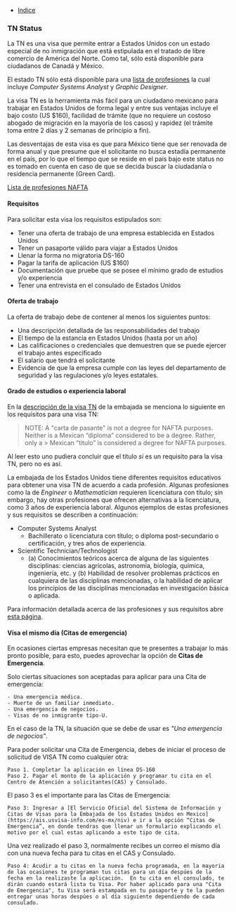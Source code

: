 * [Indice](README.md)

### TN Status

La TN es una visa que permite entrar a Estados Unidos con un estado especial de no inmigración que está estipulada en el tratado de libre comercio de América del Norte. Como tal, sólo está disponible para ciudadanos de Canadá y México.

El estado TN sólo está disponible para una [lista de profesiones](http://www.nafsa.org/_/file/_/amresource/8cfr2146.htm) la cual incluye _Computer Systems Analyst_ y _Graphic Designer_.

La visa TN es la herramienta más fácil para un ciudadano mexicano para trabajar en Estados Unidos de forma legal y entre sus ventajas incluye el bajo costo (US $160), facilidad de trámite (que no requiere un costoso abogado de migración en la mayoría de los casos) y rapidez (el trámite toma entre 2 días y 2 semanas de principio a fin).

Las desventajas de esta visa es que para México tiene que ser renovada de forma anual y que presume que el solicitante no busca estadía permanente en el país, por lo que el tiempo que se reside en el país bajo este status no es tomado en cuenta en caso de que se decida buscar la ciudadanía o residencia permanente (Green Card).

[Lista de profesiones NAFTA](profesiones_nafta.md)

#### Requisitos

Para solicitar esta visa los requisitos estipulados son:

* Tener una oferta de trabajo de una empresa establecida en Estados Unidos
* Tener un pasaporte válido para viajar a Estados Unidos
* Llenar la forma no migratoria DS-160
* Pagar la tarifa de aplicación (US $160)
* Documentación que pruebe que se posee el mínimo grado de estudios y/o experiencia
* Tener una entrevista en el consulado de Estados Unidos

#### Oferta de trabajo

La oferta de trabajo debe de contener al menos los siguientes puntos:

* Una descripción detallada de las responsabilidades del trabajo
* El tiempo de la estancia en Estados Unidos (hasta por un año)
* Las calificaciones o credenciales que demuestren que se puede ejercer el trabajo antes especificado
* El salario que tendrá el solicitante
* Evidencia de que la empresa cumple con las leyes del departamento de seguridad y las regulaciones y/o leyes estatales.

#### Grado de estudios o experiencia laboral

En la [descripción de la visa TN](http://mexico.usembassy.gov/visas/non-immigrant-visas/visa-categories/nafta-visas-tn.html) de la embajada se menciona lo siguiente en los requisitos para una visa TN:

 > NOTE:  A "carta de pasante" is not a degree for NAFTA purposes.  Neither is a Mexican “diploma” considered to be a degree.  Rather, only a > Mexican “titulo” is considered a degree for NAFTA purposes.

 Al leer esto uno pudiera concluir que el título *si* es un requisito para la visa TN, pero no es así.

 La embajada de los Estados Unidos tiene diferentes requisitos educativos para obtener una visa TN de acuerdo a cada profesión. Algunas profesiones como la de  *Engineer* o *Mathematician* requieren licenciatura con título; sin embargo, hay otras profesiones que ofrecen alternativas a la licenciatura, como 3 años de experiencia laboral. Algunos ejemplos de estas profesiones y sus requisitos se describen a continuación:  

 * Computer Systems Analyst
     * Bachillerato o licenciatura con título; o diploma post-secundario o certificación, y tres años de experiencia.  
 * Scientific Technician/Technologist
     * (a) Conocimientos teóricos acerca de alguna de las siguientes disciplinas: ciencias agrícolas, astronomía, biología, química, ingeniería, etc. y (b) Habilidad de resolver problemas prácticos en cualquiera de las disciplinas mencionadas, o la habilidad de aplicar los principios de las disciplinas mencionadas en investigación básica o aplicada.

 Para información detallada acerca de las profesiones y sus requisitos abre [esta página](http://www.sice.oas.org/trade/nafta/chap-162.asp).

#### Visa el mismo día (Citas de emergencia)

  En ocasiones ciertas empresas necesitan que te presentes a trabajar lo más pronto posible, para esto, puedes aprovechar la opción de **Citas de Emergencia**.

  Solo ciertas situaciones son aceptadas para aplicar para una Cita de emergencia:

    - Una emergencia médica.
    - Muerte de un familiar inmediato.
    - Una emergencia de negocios.
    - Visas de no inmigrante tipo-U.

  En el caso de la TN, la situación que se debe de usar es *"Una emergencia de negocios"*.

  Para poder solicitar una Cita de Emergencia, debes de iniciar el proceso de solicitud de VISA TN como cualquier otra:

    Paso 1. Completar la aplicación en línea DS-160
    Paso 2. Pagar el monto de la aplicación y programar tu cita en el Centro de Atención a solicitantes(CAS) y Consulado.

  El paso 3 es el importante para las Citas de Emergencia:

    Paso 3: Ingresar a [El Servicio Oficial del Sistema de Información y Citas de Visas para la Embajada de los Estados Unidos en Mexico](https://ais.usvisa-info.com/es-mx/niv) e ir a la opción “Citas de Emergencia”, en donde tendras que llenar un formulario explicando el motivo por el cual estas aplicando a este tipo de cita.

  Una vez realizado el paso 3, normalmente recibes un correo el mismo día con una nueva fecha para tu citas en el CAS y Consulado.

    Paso 4: Acudir a tu citas en la nueva fecha programada, en la mayoria de las ocasiones te programan tus citas para un día despúes de la fecha en la realizaste la aplicación.  En tu cita en el consulado, te dirán cuando estará lista tu Visa. Por haber aplicado para una "Cita de Emergencia", tu Visa será estampada en tu pasaporte y te la pueden entregar unas horas despúes o al día siguiente dependiendo de cada consulado.
